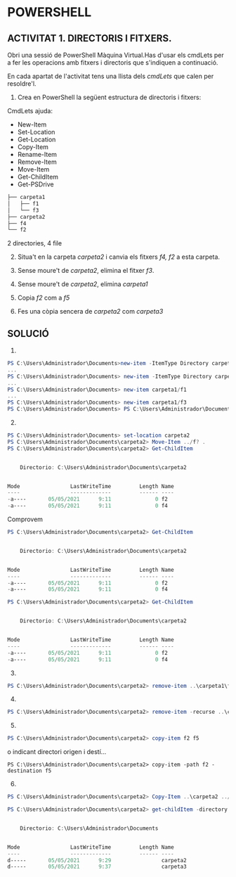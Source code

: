 # POWERSHELL

## ACTIVITAT 1. DIRECTORIS I FITXERS.

Obri una sessió de PowerShell Màquina Virtual.Has d'usar els cmdLets per a fer les operacions amb fitxers i directoris que s'indiquen a continuació.

En cada apartat de l'activitat tens una llista dels *cmdLets* que calen per resoldre'l.

1.  Crea en PowerShell la següent estructura de directoris i fitxers:

CmdLets ajuda:

*   New-Item
*   Set-Location
*   Get-Location
*   Copy-Item
*   Rename-Item
*   Remove-Item
*   Move-Item
*   Get-ChildItem
*   Get-PSDrive
  


```powershell
├── carpeta1
│   ├── f1
│   └── f3
├── carpeta2
├── f4
└── f2
```

2 directories, 4 file

2.  Situa't en la carpeta *carpeta2* i canvia els fitxers *f4, f2* a esta carpeta.

3.  Sense moure't de *carpeta2*, elimina el fitxer *f3*.

4.  Sense moure't de *carpeta2*, elimina *carpeta1*

5.  Copia *f2* com a *f5*

6.  Fes una còpia sencera de *carpeta2* com *carpeta3* 


## SOLUCIÓ

1.  
```powershell 
PS C:\Users\Administrador\Documents>new-item -ItemType Directory carpeta1
...
PS C:\Users\Administrador\Documents> new-item -ItemType Directory carpeta2
...
PS C:\Users\Administrador\Documents> new-item carpeta1/f1
...
PS C:\Users\Administrador\Documents> new-item carpeta1/f3
PS C:\Users\Administrador\Documents> PS C:\Users\Administrador\Documents> PS C:\Users\Administrador\Documents> new-item f2, f4
```
2.  
```powershell 
PS C:\Users\Administrador\Documents> set-location carpeta2
PS C:\Users\Administrador\Documents\carpeta2> Move-Item ../f? .
PS C:\Users\Administrador\Documents\carpeta2> Get-ChildItem


    Directorio: C:\Users\Administrador\Documents\carpeta2


Mode                LastWriteTime         Length Name                                                                                                                    
----                -------------         ------ ----                                                                                                                    
-a----       05/05/2021      9:11              0 f2                                                                                                                      
-a----       05/05/2021      9:11              0 f4                                                                         
```
Comprovem
```powershell 
PS C:\Users\Administrador\Documents\carpeta2> Get-ChildItem


    Directorio: C:\Users\Administrador\Documents\carpeta2


Mode                LastWriteTime         Length Name                                                                                                                    
----                -------------         ------ ----                                                                                                                    
-a----       05/05/2021      9:11              0 f2                                                                                                                      
-a----       05/05/2021      9:11              0 f4                                                                         ```

PS C:\Users\Administrador\Documents\carpeta2> Get-ChildItem


    Directorio: C:\Users\Administrador\Documents\carpeta2


Mode                LastWriteTime         Length Name                                                                                                                    
----                -------------         ------ ----                                                                                                                    
-a----       05/05/2021      9:11              0 f2                                                                                                                      
-a----       05/05/2021      9:11              0 f4                                                                                                                      
```


3.  
```powershell 
PS C:\Users\Administrador\Documents\carpeta2> remove-item ..\carpeta1\f3
```
4.  
```powershell 
PS C:\Users\Administrador\Documents\carpeta2> remove-item -recurse ..\carpeta1\
```
5.  

```powershell 
PS C:\Users\Administrador\Documents\carpeta2> copy-item f2 f5
```
o indicant directori origen i destí...
```
PS C:\Users\Administrador\Documents\carpeta2> copy-item -path f2 -destination f5
```
6.  
```powershell 
PS C:\Users\Administrador\Documents\carpeta2> Copy-Item ..\carpeta2 ../carpeta3

PS C:\Users\Administrador\Documents\carpeta2> get-childItem -directory -path ..


    Directorio: C:\Users\Administrador\Documents


Mode                LastWriteTime         Length Name                                                                                                                    
----                -------------         ------ ----                                                                                                                    
d-----       05/05/2021      9:29                carpeta2                                                                                                                
d-----       05/05/2021      9:37                carpeta3  
```
